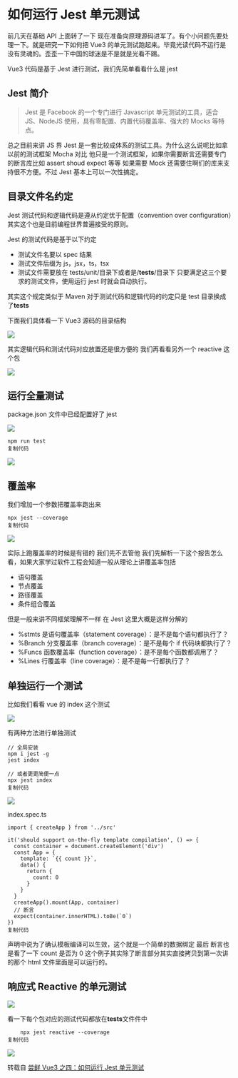 # 如何运行 Jest 单元测试

前几天在基础 API 上面转了一下 现在准备向原理源码进军了。有个小问题先要处理一下。就是研究一下如何把 Vue3 的单元测试跑起来。毕竟光读代码不运行是没有灵魂的。歪歪一下中国的球迷是不是就是光看不踢。

Vue3 代码是基于 Jest 进行测试，我们先简单看看什么是 jest

## Jest 简介

> Jest 是 Facebook 的一个专门进行 Javascript 单元测试的工具，适合 JS、NodeJS 使用，具有零配置、内置代码覆盖率、强大的 Mocks 等特点。

总之目前来讲 JS 界 Jest 是一套比较成体系的测试工具。为什么这么说呢比如拿以前的测试框架 Mocha 对比 他只是一个测试框架，如果你需要断言还需要专门的断言库比如 assert shoud expect 等等 如果需要 Mock 还需要住啊们的库来支持很不方便。不过 Jest 基本上可以一次性搞定。

## 目录文件名约定

Jest 测试代码和逻辑代码是遵从约定优于配置（convention over configuration）其实这个也是目前编程世界普遍接受的原则。

Jest 的测试代码是基于以下约定

- 测试文件名要以 spec 结果
- 测试文件后缀为 js，jsx，ts，tsx
- 测试文件需要放在 tests/unit/目录下或者是/**tests**/目录下 只要满足这三个要求的测试文件，使用运行 jest 时就会自动执行。

其实这个规定类似于 Maven 对于测试代码和逻辑代码的约定只是 test 目录换成了**tests**

下面我们具体看一下 Vue3 源码的目录结构

![](http://image.newarea.site/20230525/25.jpg)

其实逻辑代码和测试代码对应放置还是很方便的 我们再看看另外一个 reactive 这个包

![](http://image.newarea.site/20230525/26.jpg)

## 运行全量测试

package.json 文件中已经配置好了 jest

![](http://image.newarea.site/20230525/27.jpg)

```
npm run test
复制代码
```

![](http://image.newarea.site/20230525/28.jpg)

## 覆盖率

我们增加一个参数把覆盖率跑出来

```
npx jest --coverage
复制代码
```

![](http://image.newarea.site/20230525/29.jpg)

实际上跑覆盖率的时候是有错的 我们先不去管他 我们先解析一下这个报告怎么看，如果大家学过软件工程会知道一般从理论上讲覆盖率包括

- 语句覆盖
- 节点覆盖
- 路径覆盖
- 条件组合覆盖

但是一般来讲不同框架理解不一样 在 Jest 这里大概是这样分解的

- %stmts 是语句覆盖率（statement coverage）：是不是每个语句都执行了？
- %Branch 分支覆盖率（branch coverage）：是不是每个 if 代码块都执行了？
- %Funcs 函数覆盖率（function coverage）：是不是每个函数都调用了？
- %Lines 行覆盖率（line coverage）：是不是每一行都执行了？

## 单独运行一个测试

比如我们看看 vue 的 index 这个测试

![](http://image.newarea.site/20230525/25.jpg)

有两种方法进行单独测试

```
// 全局安装
npm i jest -g
jest index

// 或者更更简便一点
npx jest index
复制代码
```

![](http://image.newarea.site/20230525/30.jpg)

index.spec.ts

```
import { createApp } from '../src'

it('should support on-the-fly template compilation', () => {
  const container = document.createElement('div')
  const App = {
    template: `{{ count }}`,
    data() {
      return {
        count: 0
      }
    }
  }
  createApp().mount(App, container)
  // 断言
  expect(container.innerHTML).toBe(`0`)
})
复制代码
```

声明中说为了确认模板编译可以生效，这个就是一个简单的数据绑定 最后 断言也是看了一下 count 是否为 0 这个例子其实除了断言部分其实直接拷贝到第一次讲的那个 html 文件里面是可以运行的。

## 响应式 Reactive 的单元测试

![](http://image.newarea.site/20230525/31.jpg)

看一下每个包对应的测试代码都放在**tests**文件件中

```
    npx jest reactive --coverage
复制代码
```

![](http://image.newarea.site/20230525/32.jpg)

转载自 [尝鲜 Vue3 之四：如何运行 Jest 单元测试](https://juejin.cn/post/6844903974512885767)
